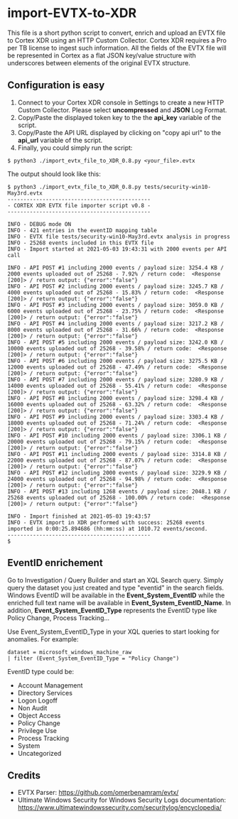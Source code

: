 # import-EVTX-to-XDR
This file is a short python script to convert, enrich and upload an EVTX file to Cortex XDR using an HTTP Custom Collector. Cortex XDR requires a Pro per TB license to ingest such information. All the fields of the EVTX file will be represented in Cortex as a flat JSON key/value structure with underscores between elements of the original EVTX structure. 

## Configuration is easy
1. Connect to your Cortex XDR console in Settings to create a new HTTP Custom Collector. Please select **uncompressed** and **JSON** Log Format.
2. Copy/Paste the displayed token key to the the **api_key** variable of the script.
3. Copy/Paste the API URL displayed by clicking on "copy api url" to the **api_url** variable of the script.
4. Finally, you could simply run the script:
```
$ python3 ./import_evtx_file_to_XDR_0.8.py <your_file>.evtx 
```
The output should look like this:
```
$ python3 ./import_evtx_file_to_XDR_0.8.py tests/security-win10-May3rd.evtx 
---------------------------------------------
- CORTEX XDR EVTX file importer script v0.8 -
---------------------------------------------

INFO - DEBUG mode ON
INFO - 421 entries in the eventID mapping table
INFO - EVTX file tests/security-win10-May3rd.evtx analysis in progress
INFO - 25268 events included in this EVTX file
INFO - Import started at 2021-05-03 19:43:31 with 2000 events per API call

INFO - API POST #1 including 2000 events / payload size: 3254.4 KB / 2000 events uploaded out of 25268 - 7.92% / return code:  <Response [200]> / return output: {"error":"false"}
INFO - API POST #2 including 2000 events / payload size: 3245.7 KB / 4000 events uploaded out of 25268 - 15.83% / return code:  <Response [200]> / return output: {"error":"false"}
INFO - API POST #3 including 2000 events / payload size: 3059.0 KB / 6000 events uploaded out of 25268 - 23.75% / return code:  <Response [200]> / return output: {"error":"false"}
INFO - API POST #4 including 2000 events / payload size: 3217.2 KB / 8000 events uploaded out of 25268 - 31.66% / return code:  <Response [200]> / return output: {"error":"false"}
INFO - API POST #5 including 2000 events / payload size: 3242.0 KB / 10000 events uploaded out of 25268 - 39.58% / return code:  <Response [200]> / return output: {"error":"false"}
INFO - API POST #6 including 2000 events / payload size: 3275.5 KB / 12000 events uploaded out of 25268 - 47.49% / return code:  <Response [200]> / return output: {"error":"false"}
INFO - API POST #7 including 2000 events / payload size: 3280.9 KB / 14000 events uploaded out of 25268 - 55.41% / return code:  <Response [200]> / return output: {"error":"false"}
INFO - API POST #8 including 2000 events / payload size: 3298.4 KB / 16000 events uploaded out of 25268 - 63.32% / return code:  <Response [200]> / return output: {"error":"false"}
INFO - API POST #9 including 2000 events / payload size: 3303.4 KB / 18000 events uploaded out of 25268 - 71.24% / return code:  <Response [200]> / return output: {"error":"false"}
INFO - API POST #10 including 2000 events / payload size: 3306.1 KB / 20000 events uploaded out of 25268 - 79.15% / return code:  <Response [200]> / return output: {"error":"false"}
INFO - API POST #11 including 2000 events / payload size: 3314.8 KB / 22000 events uploaded out of 25268 - 87.07% / return code:  <Response [200]> / return output: {"error":"false"}
INFO - API POST #12 including 2000 events / payload size: 3229.9 KB / 24000 events uploaded out of 25268 - 94.98% / return code:  <Response [200]> / return output: {"error":"false"}
INFO - API POST #13 including 1268 events / payload size: 2048.1 KB / 25268 events uploaded out of 25268 - 100.00% / return code:  <Response [200]> / return output: {"error":"false"}

INFO - Import finished at 2021-05-03 19:43:57
INFO - EVTX import in XDR performed with success: 25268 events imported in 0:00:25.894686 (hh:mm:ss) at 1010.72 events/second.
---------------------------------------------
$ 
```

## EventID enrichement
Go to Investigation / Query Builder and start an XQL Search query. Simply query the dataset you just created and type "eventid" in the search fields. Windows EventID will be available in the **Event_System_EventID** while the enriched full text name will be available in **Event_System_EventID_Name**. In addition, **Event_System_EventID_Type** represents the EventID type like Policy Change, Process Tracking...

Use Event_System_EventID_Type in your XQL queries to start looking for anomalies. For example:
```
dataset = microsoft_windows_machine_raw 
| filter (Event_System_EventID_Type = "Policy Change") 
```
EventID type could be:
- Account Management
- Directory Services
- Logon Logoff
- Non Audit
- Object Access
- Policy Change
- Privilege Use
- Process Tracking
- System
- Uncategorized

## Credits
- EVTX Parser: https://github.com/omerbenamram/evtx/
- Ultimate Windows Security for Windows Security Logs documentation: https://www.ultimatewindowssecurity.com/securitylog/encyclopedia/
